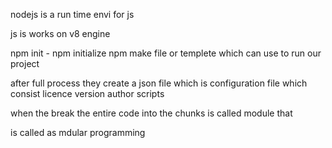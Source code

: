 nodejs is a run time envi for js

 js is works on v8 engine


npm init - npm initialize
 npm make file or templete which can use to run our project

 after full process they create a json file which is configuration file
which consist licence version author scripts

 

  when the break the entire code into the chunks is called module that 

is called as mdular programming
